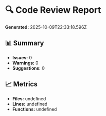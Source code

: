 # 🔍 Code Review Report

**Generated:** 2025-10-09T22:33:18.596Z

## 📊 Summary

- **Issues:** 0
- **Warnings:** 0
- **Suggestions:** 0

## 📈 Metrics

- **Files:** undefined
- **Lines:** undefined
- **Functions:** undefined

